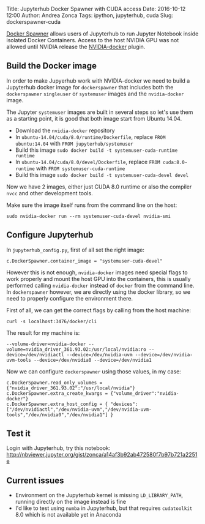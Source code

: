 Title: Jupyterhub Docker Spawner with CUDA access
Date: 2016-10-12 12:00
Author: Andrea Zonca
Tags: ipython, jupyterhub, cuda
Slug: dockerspawner-cuda

[Docker Spawner](https://github.com/jupyterhub/dockerspawner) allows users of Jupyterhub to run Jupyter Notebook inside isolated Docker Containers.
Access to the host NVIDIA GPU was not allowed until NVIDIA release the [NVIDIA-docker](https://github.com/NVIDIA/nvidia-docker) plugin.

## Build the Docker image

In order to make Jupyerhub work with NVIDIA-docker we need to build a Jupyterhub docker image for `dockerspawner` that includes both the `dockerspawner` `singleuser` or `systemuser` images and the `nvidia-docker` image.

The Jupyter `systemuser` images are built in several steps so let's use them as a starting point, it is good that both image start from Ubuntu 14.04.

* Download the `nvidia-docker` repository
* In `ubuntu-14.04/cuda/8.0/runtime/Dockerfile`, replace `FROM ubuntu:14.04` with `FROM jupyterhub/systemuser`
* Build this image `sudo docker build -t systemuser-cuda-runtime runtime`
* In `ubuntu-14.04/cuda/8.0/devel/Dockerfile`, replace `FROM cuda:8.0-runtime` with `FROM systemuser-cuda-runtime`
* Build this image `sudo docker build -t systemuser-cuda-devel devel`

Now we have 2 images, either just CUDA 8.0 runtime or also the compiler `nvcc` and other development tools.

Make sure the image itself runs from the command line on the host:

    sudo nvidia-docker run --rm systemuser-cuda-devel nvidia-smi 

## Configure Jupyterhub

In `jupyterhub_config.py`, first of all set the right image:

    c.DockerSpawner.container_image = "systemuser-cuda-devel"
    
However this is not enough, `nvidia-docker` images need special flags to work properly and mount the host GPU into the containers, this is usually performed calling `nvidia-docker` instead of `docker` from the command line.
In `dockerspawner` however, we are directly using the docker library, so we need to properly configure the environment there.

First of all, we can get the correct flags by calling from the host machine:

    curl -s localhost:3476/docker/cli

The result for my machine is:

    --volume-driver=nvidia-docker --volume=nvidia_driver_361.93.02:/usr/local/nvidia:ro --device=/dev/nvidiactl --device=/dev/nvidia-uvm --device=/dev/nvidia-uvm-tools --device=/dev/nvidia0 --device=/dev/nvidia1
    
Now we can configure `dockerspawner` using those values, in my case:

```
c.DockerSpawner.read_only_volumes = {"nvidia_driver_361.93.02":"/usr/local/nvidia"}
c.DockerSpawner.extra_create_kwargs = {"volume_driver":"nvidia-docker"}
c.DockerSpawner.extra_host_config = { "devices":["/dev/nvidiactl","/dev/nvidia-uvm","/dev/nvidia-uvm-tools","/dev/nvidia0","/dev/nvidia1"] }
```

## Test it

Login with Jupyterhub, try this notebook: <http://nbviewer.jupyter.org/gist/zonca/a14af3b92ab472580f7b97b721a2251e>

## Current issues

* Environment on the Jupyterhub kernel is missing `LD_LIBRARY_PATH`, running directly on the image instead is fine
* I'd like to test using `numba` in Jupyterhub, but that requires `cudatoolkit` 8.0 which is not available yet in Anaconda
